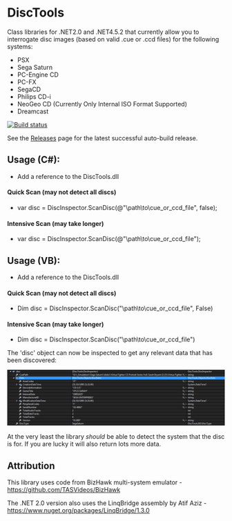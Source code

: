 # DiscTools
Class libraries for .NET2.0 and .NET4.5.2 that currently allow you to interrogate disc images (based on valid .cue or .ccd files) for the following systems:

* PSX
* Sega Saturn
* PC-Engine CD
* PC-FX
* SegaCD
* Philips CD-i
* NeoGeo CD (Currently Only Internal ISO Format Supported)
* Dreamcast

[![Build status](https://ci.appveyor.com/api/projects/status/58juhmjpih7mw266/branch/master?svg=true)](https://ci.appveyor.com/project/Asnivor/disctools/branch/master)

See the [Releases](https://github.com/Asnivor/DiscTools/releases) page for the latest successful auto-build release.

## Usage (C#):

* Add a reference to the DiscTools.dll

#### Quick Scan (may not detect all discs)
* var disc = DiscInspector.ScanDisc(@"\path\to\cue_or_ccd_file", false);

#### Intensive Scan (may take longer)
* var disc = DiscInspector.ScanDisc(@"\path\to\cue_or_ccd_file");

## Usage (VB):

* Add a reference to the DiscTools.dll

#### Quick Scan (may not detect all discs)
* Dim disc = DiscInspector.ScanDisc("\path\to\cue_or_ccd_file", False)

#### Intensive Scan (may take longer)
* Dim disc = DiscInspector.ScanDisc("\path\to\cue_or_ccd_file")



The 'disc' object can now be inspected to get any relevant data that has been discovered:

![](Images/ss-data.PNG?raw=true)

At the very least the library *should* be able to detect the system that the disc is for. If you are lucky it will also return lots more data.

## Attribution
This library uses code from BizHawk multi-system emulator - https://github.com/TASVideos/BizHawk

The .NET 2.0 version also uses the LinqBridge assembly by Atif Aziz - https://www.nuget.org/packages/LinqBridge/1.3.0
